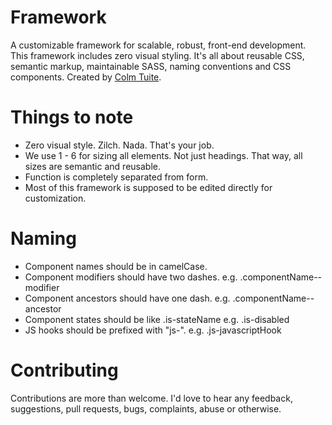 Framework
=========

A customizable framework for scalable, robust, front-end development. This framework includes zero visual styling. It's all about reusable CSS, semantic markup, maintainable SASS, naming conventions and CSS components. Created by <a href="http://www.twitter.com/colmtuite" target="_blank">Colm Tuite</a>.

Things to note
=========

- Zero visual style. Zilch. Nada. That's your job.
- We use 1 - 6 for sizing all elements. Not just headings. That way, all sizes are semantic and reusable.
- Function is completely separated from form.
- Most of this framework is supposed to be edited directly for customization.

Naming
=========

- Component names should be in camelCase.
- Component modifiers should have two dashes. e.g. .componentName--modifier
- Component ancestors should have one dash. e.g. .componentName--ancestor
- Component states should be like .is-stateName e.g. .is-disabled
- JS hooks should be prefixed with "js-". e.g. .js-javascriptHook

Contributing
============

Contributions are more than welcome. I'd love to hear any feedback, suggestions, pull requests, bugs, complaints, abuse or otherwise.
